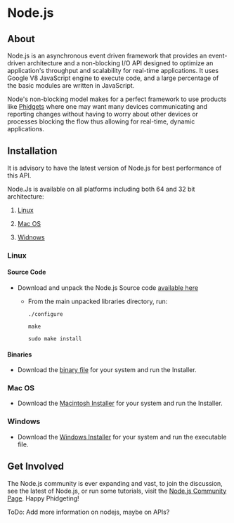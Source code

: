 # Node.js

## About


Node.js is an asynchronous event driven framework that provides an event-driven architecture and a non-blocking I/O API designed to optimize an application's throughput and scalability for real-time applications. It uses Google V8 JavaScript engine to execute code, and a large percentage of the basic modules are written in JavaScript.  

Node's non-blocking model makes for a perfect framework to use products like [Phidgets](http://www.phidgets.com/) where one may want many devices communicating and reporting changes without having to worry about other devices or processes blocking the flow thus allowing for real-time, dynamic applications.

## Installation
It is advisory to have the latest version of Node.js for best performance of this API.

Node.Js is available on all platforms including both 64 and 32 bit architecture:


1. [Linux](https://nodejs.org/en/)

2. [Mac OS](https://nodejs.org/en/)

3. [Widnows](https://nodejs.org/en/)

### Linux
#### Source Code
* Download and unpack the Node.js Source code [available here](https://nodejs.org/en/download/)
    * From the main unpacked libraries directory, run:

        `./configure`

        `make`

        `sudo make install`

#### Binaries
* Download the [binary file](https://nodejs.org/en/download/) for your system and run the Installer.

### Mac OS
* Download the [Macintosh Installer](https://nodejs.org/en/download/) for your system and run the Installer.

### Windows
* Download the [Windows Installer](https://nodejs.org/en/download/) for your system and run the executable file.

## Get Involved

The Node.js community is ever expanding and vast, to join the discussion, see the latest of Node.js, or run some tutorials, visit the [Node.js Community Page](https://nodejs.org/en/get-involved/). Happy Phidgeting!


ToDo: Add more information on nodejs, maybe on APIs? 
